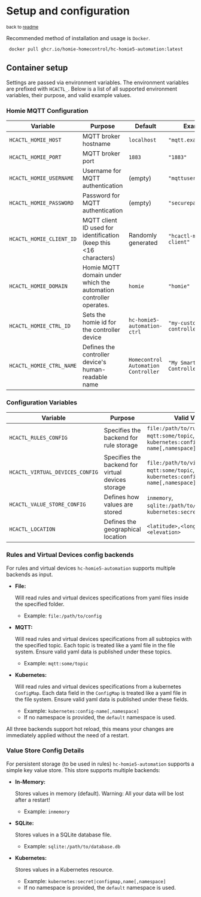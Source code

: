# Setup and configuration

<small> back to [readme](../README.md)</small>

Recommended method of installation and usage is `Docker`.

```bash
 docker pull ghcr.io/homie-homecontrol/hc-homie5-automation:latest

```

## Container setup

Settings are passed via environment variables. The environment variables are prefixed with `HCACTL_`. Below is a list of all supported environment variables, their purpose, and valid example values.

### Homie MQTT Configuration

| Variable                 | Purpose                                                           | Default                             | Example                      |
| ------------------------ | ----------------------------------------------------------------- | ----------------------------------- | ---------------------------- |
| `HCACTL_HOMIE_HOST`      | MQTT broker hostname                                              | `localhost`                         | `"mqtt.example.com"`         |
| `HCACTL_HOMIE_PORT`      | MQTT broker port                                                  | `1883`                              | `"1883"`                     |
| `HCACTL_HOMIE_USERNAME`  | Username for MQTT authentication                                  | (empty)                             | `"mqttuser"`                 |
| `HCACTL_HOMIE_PASSWORD`  | Password for MQTT authentication                                  | (empty)                             | `"securepassword"`           |
| `HCACTL_HOMIE_CLIENT_ID` | MQTT client ID used for identification (keep this <16 characters) | Randomly generated                  | `"hcactl-mqtt-client"`       |
| `HCACTL_HOMIE_DOMAIN`    | Homie MQTT domain under which the automation controller operates. | `homie`                             | `"homie"`                    |
| `HCACTL_HOMIE_CTRL_ID`   | Sets the homie id for the controller device                       | `hc-homie5-automation-ctrl`         | `"my-custom-controller"`     |
| `HCACTL_HOMIE_CTRL_NAME` | Defines the controller device's human-readable name               | `Homecontrol Automation Controller` | `"My Smart Home Controller"` |

### Configuration Variables

| Variable                        | Purpose                                           | Valid Values                                                                                       | Default                       | Example                                         |
| ------------------------------- | ------------------------------------------------- | -------------------------------------------------------------------------------------------------- | ----------------------------- | ----------------------------------------------- |
| `HCACTL_RULES_CONFIG`           | Specifies the backend for rule storage            | `file:/path/to/rules`,<br/>`mqtt:some/topic`,<br /> `kubernetes:config-name[,namespace]`           | file:/service/rules           | `"mqtt:hcactl/rules"`                           |
| `HCACTL_VIRTUAL_DEVICES_CONFIG` | Specifies the backend for virtual devices storage | `file:/path/to/virtual_devices`,<br />`mqtt:some/topic`,<br />`kubernetes:config-name[,namespace]` | file:/service/virtual_devices | `"kubernetes:hcactl-virtual-devices,smarthome"` |
| `HCACTL_VALUE_STORE_CONFIG`     | Defines how values are stored                     | `inmemory`,<br />`sqlite:/path/to/database.db`,<br />`kubernetes:secret`                           | inmemory                      | `"sqlite:/sevice/values.db"`                    |
| `HCACTL_LOCATION`               | Defines the geographical location                 | `<latitude>,<longitude>,<elevation>`                                                               | `0,0,0`                       | `"48.1351,11.5820,519"`                         |

### Rules and Virtual Devices config backends

For rules and virtual devices `hc-homie5-automation` supports multiple backends as input.

- **File:**

    Will read rules and virtual devices specifications from yaml files inside the specified folder.

    - Example: `file:/path/to/config`

- **MQTT:**

    Will read rules and virtual devices specifications from all subtopics with the specified topic. Each topic is treated like a yaml file in the file system. Ensure valid yaml data is published under these topics.

    - Example: `mqtt:some/topic`

- **Kubernetes:**

    Will read rules and virtual devices specifications from a kubernetes `ConfigMap`. Each data field in the `ConfigMap` is treated like a yaml file in the file system. Ensure valid yaml data is published under these fields.

    - Example: `kubernetes:config-name[,namespace]`
    - If no namespace is provided, the `default` namespace is used.

All three backends support hot reload, this means your changes are immediately applied without the need of a restart.

### Value Store Config Details

For persistent storage (to be used in rules) `hc-homie5-automation` supports a simple key value store. This store supports multiple backends:

- **In-Memory:**

    Stores values in memory (default). Warning: All your data will be lost after a restart!

    - Example: `inmemory`

- **SQLite:**

    Stores values in a SQLite database file.

    - Example: `sqlite:/path/to/database.db`

- **Kubernetes:**

    Stores values in a Kubernetes resource.

    - Example: `kubernetes:secret|configmap,name[,namespace]`
    - If no namespace is provided, the `default` namespace is used.
